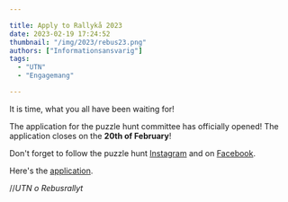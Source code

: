 ```yaml
---

title: Apply to Rallykå 2023
date: 2023-02-19 17:24:52
thumbnail: "/img/2023/rebus23.png"
authors: ["Informationsansvarig"]
tags: 
  - "UTN"
  - "Engagemang"

---
```

It is time, what you all have been waiting for! 

The application for the puzzle hunt committee has officially opened! The application closes on the **20th of February**!

Don't forget to follow the puzzle hunt [Instagram](https://www.instagram.com/rebusrallyt/) and on [Facebook](https://www.facebook.com/RebusrallyUtn/?locale=sv_SE).

Here's the [application](https://apply.utn.se/).

//*UTN o Rebusrallyt*